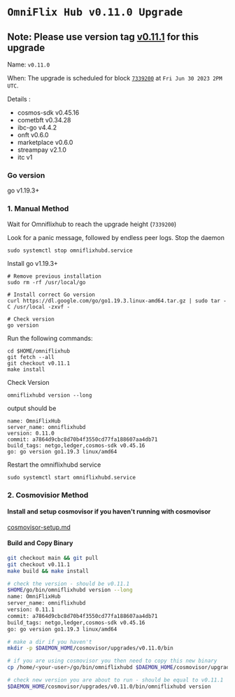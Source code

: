 # `OmniFlix Hub v0.11.0 Upgrade `

## Note: Please use version tag [v0.11.1](https://github.com/OmniFlix/omniflixhub/releases/tag/v0.11.1) for this upgrade 

Name: `v0.11.0`

When: The upgrade is scheduled for block [`7339200`](https://www.mintscan.io/omniflix/blocks/7339200) at `Fri Jun 30 2023 2PM UTC`.

Details :
- cosmos-sdk v0.45.16
- cometbft v0.34.28
- ibc-go v4.4.2
- onft v0.6.0
- marketplace v0.6.0
- streampay v2.1.0
- itc v1
### Go version

go v1.19.3+

### 1. Manual Method
Wait for Omniflixhub to reach the upgrade height (`7339200`)

Look for a panic message, followed by endless peer logs. Stop the daemon
```
sudo systemctl stop omniflixhubd.service
```

Install go v1.19.3+
```
# Remove previous installation
sudo rm -rf /usr/local/go

# Install correct Go version
curl https://dl.google.com/go/go1.19.3.linux-amd64.tar.gz | sudo tar -C /usr/local -zxvf -

# Check version
go version
```

Run the following commands:

```
cd $HOME/omniflixhub
git fetch --all
git checkout v0.11.1
make install
```
Check Version
```
omniflixhubd version --long
```
output should be
```
name: OmniFlixHub
server_name: omniflixhubd
version: 0.11.0
commit: a7864d9cbc8d70b4f3550cd77fa188607aa4db71
build_tags: netgo,ledger,cosmos-sdk v0.45.16
go: go version go1.19.3 linux/amd64
```
Restart the omniflixhubd service

```
sudo systemctl start omniflixhubd.service
```

### 2. Cosmovisior Method
#### Install and setup cosmovisor if you haven't running with cosmovisor

  [cosmovisor-setup.md](https://github.com/OmniFlix/docs/blob/main/guides/mainnet/omniflixhub-1/cosmovisor-setup.md)


#### Build and Copy Binary

```bash
git checkout main && git pull
git checkout v0.11.1
make build && make install

# check the version - should be v0.11.1
$HOME/go/bin/omniflixhubd version --long
name: OmniFlixHub
server_name: omniflixhubd
version: 0.11.1
commit: a7864d9cbc8d70b4f3550cd77fa188607aa4db71
build_tags: netgo,ledger,cosmos-sdk v0.45.16
go: go version go1.19.3 linux/amd64

# make a dir if you haven't
mkdir -p $DAEMON_HOME/cosmovisor/upgrades/v0.11.0/bin

# if you are using cosmovisor you then need to copy this new binary
cp /home/<your-user>/go/bin/omniflixhubd $DAEMON_HOME/cosmovisor/upgrades/v0.11.0/bin

# check new version you are about to run - should be equal to v0.11.1
$DAEMON_HOME/cosmovisor/upgrades/v0.11.0/bin/omniflixhubd version
